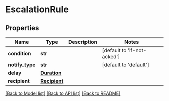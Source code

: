 # EscalationRule

## Properties
Name | Type | Description | Notes
------------ | ------------- | ------------- | -------------
**condition** | **str** |  | [default to 'if-not-acked']
**notify_type** | **str** |  | [default to 'default']
**delay** | [**Duration**](Duration.md) |  | 
**recipient** | [**Recipient**](Recipient.md) |  | 

[[Back to Model list]](../README.md#documentation-for-models) [[Back to API list]](../README.md#documentation-for-api-endpoints) [[Back to README]](../README.md)


